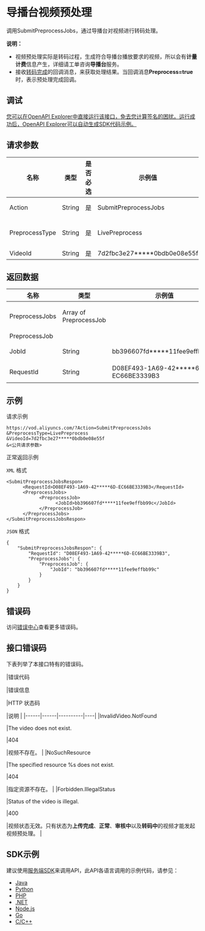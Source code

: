 # 导播台视频预处理

调用SubmitPreprocessJobs，通过导播台对视频进行转码处理。

**说明：**

-   视频预处理实际是转码过程，生成符合导播台播放要求的视频，所以会有**计量计费**信息产生，详细请工单咨询**导播台**服务。
-   接收[转码完成](~~55638~~)的回调消息，来获取处理结果。当回调消息**Preprocess=true**时，表示预处理完成回调。

## 调试

[您可以在OpenAPI Explorer中直接运行该接口，免去您计算签名的困扰。运行成功后，OpenAPI Explorer可以自动生成SDK代码示例。](https://api.aliyun.com/#product=vod&api=SubmitPreprocessJobs&type=RPC&version=2017-03-21)

## 请求参数

|名称|类型|是否必选|示例值|描述|
|--|--|----|---|--|
|Action|String|是|SubmitPreprocessJobs|系统规定参数。取值： **SubmitPreprocessJobs**。 |
|PreprocessType|String|是|LivePreprocess|预处理类型。取固定值：**LivePreprocess**（导播台视频预处理）。 |
|VideoId|String|是|7d2fbc3e27\*\*\*\*\*0bdb0e08e55f|视频ID。 |

## 返回数据

|名称|类型|示例值|描述|
|--|--|---|--|
|PreprocessJobs|Array of PreprocessJob| |作业信息。 |
|PreprocessJob| | | |
|JobId|String|bb396607fd\*\*\*\*\*11fee9effbb99c|作业ID。 |
|RequestId|String|D08EF493-1A69-42\*\*\*\*\*6D-EC66BE3339B3|请求ID。 |

## 示例

请求示例

```
https://vod.aliyuncs.com/?Action=SubmitPreprocessJobs
&PreprocessType=LivePreprocess
&VideoId=7d2fbc3e27*****0bdb0e08e55f
&<公共请求参数>
```

正常返回示例

`XML` 格式

```
<SubmitPreprocessJobsRespon>
      <RequestId>D08EF493-1A69-42*****6D-EC66BE3339B3</RequestId>
      <PreprocessJobs>
            <PreprocessJob>
                  <JobId>bb396607fd*****11fee9effbb99c</JobId>
            </PreprocessJob>
      </PreprocessJobs>
</SubmitPreprocessJobsRespon>
```

`JSON` 格式

```
{
    "SubmitPreprocessJobsRespon": {
        "RequestId": "D08EF493-1A69-42*****6D-EC66BE3339B3",
        "PreprocessJobs": {
            "PreprocessJob": {
                "JobId": "bb396607fd*****11fee9effbb99c"
            }
        }
    }
}
```

## 错误码

访问[错误中心](https://error-center.alibabacloud.com/status/product/vod)查看更多错误码。

## 接口错误码

下表列举了本接口特有的错误码。

|错误代码

|错误信息

|HTTP 状态码

|说明 |
|------|------|----------|----|
|InvalidVideo.NotFound

|The video does not exist.

|404

|视频不存在。 |
|NoSuchResource

|The specified resource %s does not exist.

|404

|指定资源不存在。 |
|Forbidden.IllegalStatus

|Status of the video is illegal.

|400

|视频状态无效。只有状态为**上传完成**、**正常**、**审核中**以及**转码中**的视频才能发起视频预处理。 |

## SDK示例

建议使用[服务端SDK](~~101789~~)来调用API，此API各语言调用的示例代码，请参见：

-   [Java](~~61063~~)
-   [Python](~~61054~~)
-   [PHP](~~61069~~)
-   [.NET](~~84750~~)
-   [Node.js](~~101396~~)
-   [Go](~~101411~~)
-   [C/C++](~~101261~~)


